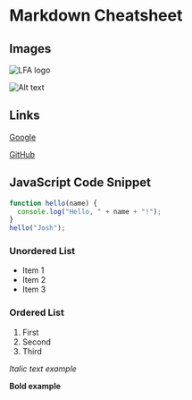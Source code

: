 # Markdown Cheatsheet

## Images

![LFA logo](https://media.licdn.com/dms/image/C4E0BAQGC8ls-u42pFg/company-logo_200_200/0/1678730262908?e=2147483647&v=beta&t=WNdx-7xHhSDheCQmC1BCr4EhvetwOg20BwUyBNHA368)

![Alt text](anotherimage-url.jpg)

## Links

[Google](https://www.google.com)

[GitHub](https://github.com)

## JavaScript Code Snippet

```javascript
function hello(name) {
  console.log("Hello, " + name + "!");
}
hello("Josh");
```

### Unordered List
- Item 1
- Item 2
- Item 3

### Ordered List
1. First
2. Second
3. Third

*Italic text example*

**Bold example** 
